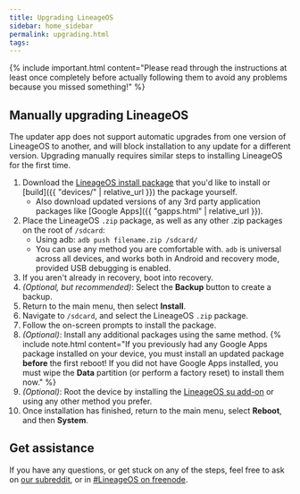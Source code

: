 ```yaml
---
title: Upgrading LineageOS
sidebar: home_sidebar
permalink: upgrading.html
tags:
---
```


{% include important.html content="Please read through the instructions at least once completely before actually following them to avoid any problems because you missed something!" %}

## Manually upgrading LineageOS

The updater app does not support automatic upgrades from one version of LineageOS to another, and will block installation to any update for a different version. Upgrading manually requires similar steps to installing LineageOS for the first time.

1. Download the [LineageOS install package](https://download.lineageos.org/) that you'd like to install or [build]({{ "devices/" | relative_url }}) the package yourself.
    * Also download updated versions of any 3rd party application packages like [Google Apps]({{ "gapps.html" | relative_url }}).
2. Place the LineageOS `.zip` package, as well as any other .zip packages on the root of `/sdcard`:
    * Using adb: `adb push filename.zip /sdcard/`
    * You can use any method you are comfortable with. `adb` is universal across all devices, and works both in Android and recovery mode, provided USB debugging is enabled.
3. If you aren't already in recovery, boot into recovery.
4. _(Optional, but recommended)_: Select the **Backup** button to create a backup.
5. Return to the main menu, then select **Install**.
6. Navigate to `/sdcard`, and select the LineageOS `.zip` package.
7. Follow the on-screen prompts to install the package.
8. _(Optional)_: Install any additional packages using the same method.
    {% include note.html content="If you previously had any Google Apps package installed on your device, you must install an updated package **before** the first reboot! If you did not have Google Apps installed, you must wipe the **Data** partition (or perform a factory reset) to install them now." %}
9. _(Optional)_: Root the device by installing the [LineageOS su add-on](https://download.lineageos.org/extras) or using any other method you prefer.
10. Once installation has finished, return to the main menu, select **Reboot**, and then **System**.

## Get assistance

If you have any questions, or get stuck on any of the steps, feel free to ask on [our subreddit](https://reddit.com/r/LineageOS), or in
[#LineageOS on freenode](https://webchat.freenode.net/?channels=LineageOS).
